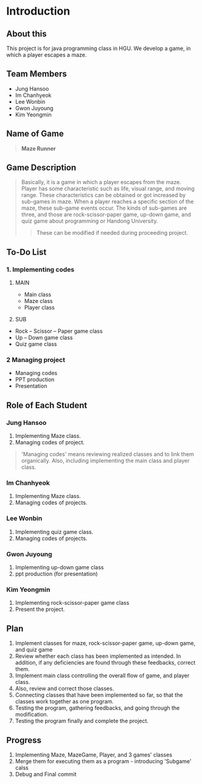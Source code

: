 # Introduction

## About this
This project is for java programming class in HGU. We develop a game, in which a player escapes a maze.  

## Team Members
- Jung Hansoo
- Im Chanhyeok
- Lee Wonbin
- Gwon Juyoung
- Kim Yeongmin

## Name of Game
> __Maze Runner__

## Game Description
> Basically, it is a game in which a player escapes from the maze. Player has some characteristic such as life, visual range, and moving range. These characteristics can be obtained or got increased by sub-games in maze. When a player reaches a specific section of the maze, these sub-game events occur. The kinds of sub-games are three, and those are rock-scissor-paper game, up-down game, and quiz game about programming or Handong University.
>	> These can be modified if needed during proceeding project.

## To-Do List

### 1. Implementing codes  

1. MAIN  

	- Main class  
	- Maze class
	- Player class  


2. SUB

 - Rock – Scissor – Paper  game class
 - Up – Down game class
 - Quiz game class  


 ### 2 Managing project
  - Managing codes
  - PPT production
  - Presentation


## Role of Each Student

### Jung Hansoo
1. Implementing Maze class.
2. Managing codes of project.
> 'Managing codes' means reviewing realized classes and to link them organically. Also, including implementing the main class and player class.

### Im Chanhyeok
1. Implementing Maze class.
2. Managing codes of projects.

### Lee Wonbin
1. Implementing quiz game class.
2. Managing codes of projects.

### Gwon Juyoung
1. Implementing up-down game class
2. ppt production (for presentation)

### Kim Yeongmin
1. Implementing rock-scissor-paper game class
2. Present the project.

## Plan
1.	Implement classes for maze, rock-scissor-paper game, up-down game, and quiz game
2.	Review whether each class has been implemented as intended. In addition, if any deficiencies are found through these feedbacks, correct them.
3.	Implement main class controlling the overall flow of game, and player class.
4.	Also, review and correct those classes.
5.	Connecting classes that have been implemented so far, so that the classes work together as one program.
6.	Testing the program, gathering feedbacks, and going through the modification.
7.	Testing the program finally and complete the project.

## Progress
1. Implementing Maze, MazeGame, Player, and 3 games' classes
2. Merge them for executing them as a program - introducing 'Subgame' calss
3. Debug and Final commit
